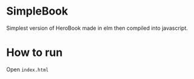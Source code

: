 # SimpleBook

Simplest version of HeroBook made in elm then compiled into javascript.

# How to run

Open `index.html`
